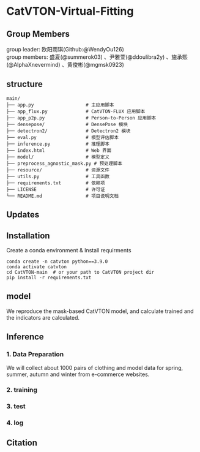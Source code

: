 # CatVTON-Virtual-Fitting

## Group Members
group leader:  欧阳雨琪(Github:@WendyOu126)  
group members:  盛夏(@summerok03)  、尹雅萱(@ddoulibra2y)  、施承熙(@AlphaXnevermind)  、黄俊彬(@mgmsk0923)

## structure
```
main/
├── app.py                   # 主应用脚本
├── app_flux.py              # CatVTON-FLUX 应用脚本
├── app_p2p.py               # Person-to-Person 应用脚本
├── densepose/               # DensePose 模块
├── detectron2/              # Detectron2 模块
├── eval.py                  # 模型评估脚本
├── inference.py             # 推理脚本
├── index.html               # Web 界面
├── model/                   # 模型定义
├── preprocess_agnostic_mask.py # 预处理脚本
├── resource/                # 资源文件
├── utils.py                 # 工具函数
├── requirements.txt         # 依赖项
├── LICENSE                  # 许可证
└── README.md                # 项目说明文档
```
## Updates 

## Installation

Create a conda environment & Install requirments
```shell
conda create -n catvton python==3.9.0
conda activate catvton
cd CatVTON-main  # or your path to CatVTON project dir
pip install -r requirements.txt
```

## model
We reproduce the mask-based CatVTON model, and calculate trained and the indicators are calculated.

## Inference
### 1. Data Preparation
We will collect about 1000 pairs of clothing and model data for spring, summer, autumn and winter from e-commerce websites.

### 2. training

### 3. test

### 4. log

## Citation

